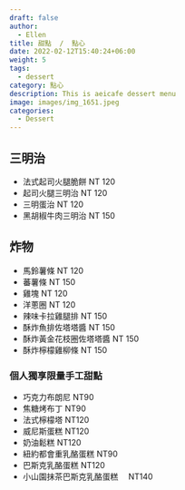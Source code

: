 ```yaml
---
draft: false
author:
  - Ellen
title: 甜點  /  點心
date: 2022-02-12T15:40:24+06:00
weight: 5
tags:
  - dessert
category: 點心 
description: This is aeicafe dessert menu
image: images/img_1651.jpeg
categories:
  - Dessert
---
```

## 三明治

* 法式起司火腿脆餅 NT 120 
* 起司火腿三明治  NT 120
* 三明蛋治  NT 120
* 黑胡椒牛肉三明治 NT 150

## 炸物

* 馬鈴薯條  NT 120
* 蕃薯條  NT 150
* 雞塊  NT 120
* 洋蔥圈   NT 120
* 辣味卡拉雞腿排 NT 150
* 酥炸魚排佐塔塔醬 NT 150
* 酥炸黃金花枝圈佐塔塔醬  NT 150 
* 酥炸檸檬雞柳條 NT 150

### 個人獨享限量手工甜點

* 巧克力布朗尼     NT90
* 焦糖烤布丁    NT90
* 法式檸檬塔   NT120
* 威尼斯蛋糕     NT120
* 奶油鬆糕     NT120
* 紐約都會重乳酪蛋糕   NT90
* 巴斯克乳酪蛋糕      NT120
* 小山園抹茶巴斯克乳酪蛋糕　   NT140